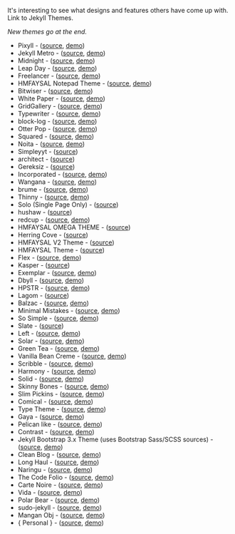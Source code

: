 
<!--
  source: https://github.com/jekyll/jekyll/wiki/Themes
    todo: check if wiki source (e.g. markdown) is accesible via web (not only the rendered html page?
  -->

It's interesting to see what designs and features others have come up with. Link to Jekyll Themes.

*New themes go at the end.*
* Pixyll - ([source](https://github.com/johnotander/pixyll), [demo](http://pixyll.com/))
* Jekyll Metro - ([source](https://github.com/olakara/JekyllMetro), [demo](http://blog-olakara.rhcloud.com/))
* Midnight - ([source](https://github.com/mattgraham/Midnight), [demo](http://madebygraham.com/midnight/))
* Leap Day - ([source](https://github.com/mattgraham/Leap-Day), [demo](http://mattgraham.github.com/leapday))
* Freelancer - ([source](https://github.com/jeromelachaud/freelancer-theme), [demo](http://ironsummitmedia.github.io/startbootstrap-freelancer/))
* HMFAYSAL Notepad Theme - ([source](https://github.com/hmfaysal/Notepad), [demo](http://www.hossainmohdfaysal.com/Notepad/))
* Bitwiser - ([source](http://bitwiser.in/bitwiser/), [demo](http://bitwiser.in/bitwiser/demo.html))
* White Paper - ([source](https://github.com/vinitkumar/white-paper), [demo](http://vinitkumar.me/white-paper/))
* GridGallery - ([source](https://github.com/nadjetey/GridGallery), [demo](http://nadjetey.github.io/GridGallery/))
* Typewriter - ([source](https://github.com/alixedi/typewriter), [demo](http://alixedi.github.io/typewriter))
* block-log - ([source](https://github.com/anandubajith/block-log), [demo](http://anandu.net/block-log/))
* Otter Pop - ([source](https://github.com/tybenz/otter-pop), [demo](http://tybenz.com/otter-pop))
* Squared - ([source](https://github.com/anandubajith/squared), [demo](http://anandu.net/squared/))
* Noita - ([source](https://github.com/penibelst/jekyll-noita), [demo](http://noita.penibelst.de/))
* Simpleyyt - ([source](https://github.com/Simpleyyt/simpleyyt.github.io))
* architect - ([source](https://github.com/jasonlong/architect-theme))
* Gereksiz - ([source](https://github.com/berkoz/gereksiz))
* Incorporated - ([source](http://incorporated.sendtoinc.com/), [demo](http://incorporated.sendtoinc.com/))
* Wangana - ([source](https://github.com/nadjetey/wangana), [demo](http://nadjetey.github.io/))
* brume - ([source](https://github.com/aigarsdz/brume), [demo](http://dzerviniks.com/))
* Thinny - ([source](https://github.com/camporez/Thinny), [demo](http://camporez.com/))
* Solo (Single Page Only) - ([source](http://chibicode.github.io/solo/))
* hushaw - ([source](https://github.com/hushaw/hushaw.github.com))
* redcup - ([source](https://github.com/nadjetey/redcup), [demo](http://nadjetey.github.io/redcup/))
* HMFAYSAL OMEGA THEME - ([source](http://alum.mit.edu/www/hmfaysal))
* Herring Cove - ([source](https://github.com/arnp/herring-cove))
* HMFAYSAL V2 Theme - ([source](http://faysal.name.qa))
* HMFAYSAL Theme - ([source](http://hmfaysal.github.io))
* Flex - ([source](https://github.com/the-development/flex), [demo](http://the-development.github.io/flex/))
* Kasper - ([source](https://github.com/rosario/kasper))
* Exemplar - ([source](https://github.com/tybenz/exemplar), [demo](http://tybenz.com/exemplar/))
* Dbyll - ([source](https://github.com/dbtek/dbyll), [demo](http://dbtek.github.io/dbyll/))
* HPSTR - ([source](https://github.com/mmistakes/hpstr-jekyll-theme), [demo](https://mmistakes.github.io/hpstr-jekyll-theme/))
* Lagom - ([source](https://github.com/swanson/lagom))
* Balzac - ([source](https://github.com/coletownsend/balzac-for-jekyll), [demo](http://jekyll.gtat.me/about/))
* Minimal Mistakes - ([source](https://github.com/mmistakes/minimal-mistakes), [demo](https://mmistakes.github.io/minimal-mistakes/))
* So Simple - ([source](https://github.com/mmistakes/so-simple-theme), [demo](https://mmistakes.github.io/so-simple-theme/))
* Slate - ([source](https://github.com/jsncostello/slate))
* Left - ([source](https://github.com/holman/left), [demo](http://zachholman.com/posts/left/))
* Solar - ([source](https://github.com/redwallhp/solar-theme-jekyll), [demo](http://mattvh.github.io/solar-theme-jekyll/))
* Green Tea - ([source](http://richbray.me/frap/), [demo](http://richbray.me/frap/vbc/))
* Vanilla Bean Creme - ([source](http://richbray.me/frap/), [demo](http://richbray.me/frap/gt/))
* Scribble - ([source](https://github.com/muan/scribble), [demo](http://scribble.muan.co/))
* Harmony - ([source](https://github.com/gayanvirajith/harmony), [demo](http://gayan.me/harmony/))
* Solid - ([source](https://github.com/st4ple/solid-jekyll), [demo](http://ojs.xyz/solid-jekyll/))
* Skinny Bones - ([source](https://github.com/mmistakes/skinny-bones-jekyll), [demo](https://mmistakes.github.io/skinny-bones-jekyll/))
* Slim Pickins - ([source](https://github.com/chrisanthropic/slim-pickins-jekyll-theme), [demo](http://chrisanthropic.github.io/slim-pickins-jekyll-theme/))
* Comical - ([source](https://github.com/chrisanthropic/comical-jekyll-theme), [demo](http://chrisanthropic.github.io/comical-jekyll-theme/))
* Type Theme - ([source](https://github.com/rohanchandra/type-theme), [demo](https://rohanchandra.github.io/type-theme/))
* Gaya - ([source](https://github.com/gayanvirajith/gaya), [demo](http://gayan.me/gaya/))
* Pelican like - ([source](https://github.com/ibrother/jekyll-pelican-theme), [demo](http://blog.ibrother.me/jekyll-pelican-theme/))
* Contrast - ([source](https://github.com/niklasbuschmann/contrast), [demo](http://niklabs.cf/contrast))
* Jekyll Bootstrap 3.x Theme (uses Bootstrap Sass/SCSS sources) - ([source](https://github.com/feedreader/jekyll-bootstrap-theme), [demo](http://feedreader.github.io/jekyll-bootstrap-theme/))
* Clean Blog - ([source](https://github.com/IronSummitMedia/startbootstrap-clean-blog-jekyll), [demo](http://ironsummitmedia.github.io/startbootstrap-clean-blog-jekyll/))
* Long Haul - ([source](https://github.com/brianmaierjr/long-haul), [demo](http://brianmaierjr.com/long-haul/))
* Naringu - ([source](https://github.com/ariestiyansyah/naringu), [demo](http://naringu.oonlab.com))
* The Code Folio - ([source](https://github.com/tokkonopapa/jekyll-experiment), [demo](http://tokkonopapa.bitbucket.org/))
* Carte Noire - ([source](https://github.com/jacobtomlinson/carte-noire), [demo](http://carte-noire.jacobtomlinson.co.uk/))
* Vida - ([source](https://github.com/syaning/vida), [demo](http://syaningv.com/vida/))
* Polar Bear - ([source](https://github.com/diezcami/polar-bear-theme), [demo](http://diezcami.github.io/polar-bear-theme))
* sudo-jekyll - ([source](https://github.com/oneohthree/sudo-jekyll), [demo](http://sudo.cubava.cu/))
* Mangan Obj - ([source](https://github.com/manganbiner/mangan-obj), [demo](http://dikiaap.github.io))
* { Personal } - ([source](https://github.com/PanosSakkos/personal-jekyll-theme), [demo](http://panossakkos.github.io))

